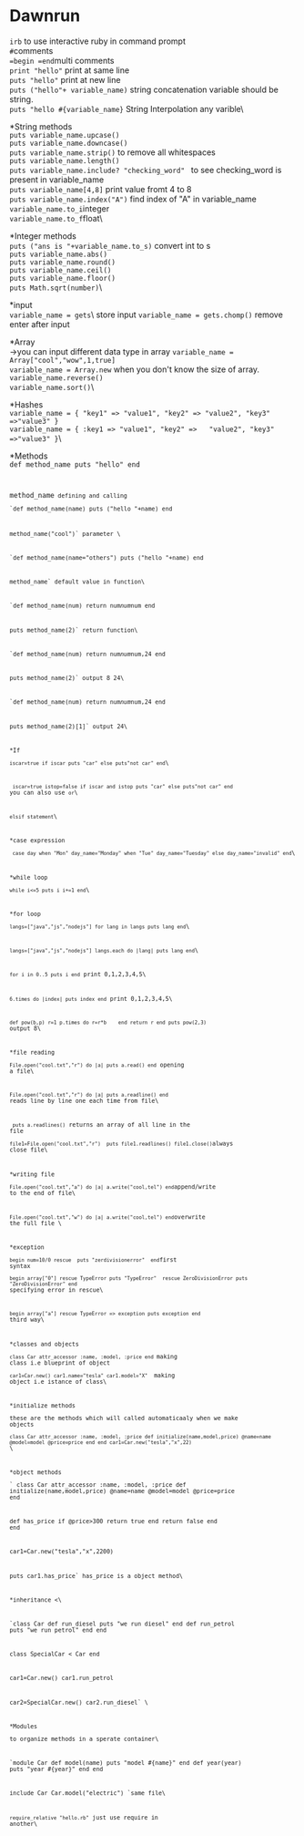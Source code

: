 # Dawnrun

`irb` to use interactive ruby in command prompt\
`#`comments\
`=begin =end`multi comments\
`print "hello"` print at same line\
`puts "hello"` print at new line\
`puts ("hello"+ variable_name)` string concatenation variable should be string.\
`puts "hello #{variable_name}` String Interpolation any varible\

\*String methods\
`puts variable_name.upcase()`\
`puts variable_name.downcase()`\
`puts variable_name.strip()` to remove all whitespaces\
`puts variable_name.length()`\
`puts variable_name.include? "checking_word" ` to see checking_word is present in variable_name\
`puts variable_name[4,8]` print value fromt 4 to 8\
`puts variable_name.index("A")` find index of "A" in variable_name\
`variable_name.to_i`integer\
`variable_name.to_f`float\

\*Integer methods\
`puts ("ans is "+variable_name.to_s)` convert int to s\
`puts variable_name.abs()`\
`puts variable_name.round()`\
`puts variable_name.ceil()`\
`puts variable_name.floor()`\
`puts Math.sqrt(number)`\

\*input\
`variable_name = gets`\ store input
`variable_name = gets.chomp()` remove enter after input

\*Array\
->you can input different data type in array
`variable_name = Array["cool","wow",1,true]`\
`variable_name = Array.new` when you don't know the size of array.\
`variable_name.reverse()`\
`variable_name.sort()`\

\*Hashes\
`variable_name = { "key1" => "value1", "key2" => "value2", "key3" =>"value3" }`\
`variable_name = {
    :key1 => "value1",
    "key2" =>   "value2",
    "key3" =>"value3"
}`\

\*Methods\
<code>def method_name
    puts "hello"
end

method_name<code> defining and calling\
`def method_name(name)
    puts ("hello "+name)
end

method_name("cool")` parameter \

`def method_name(name="others")
    puts ("hello "+name)
end

method_name` default value in function\

`def method_name(num)
   return num*num*num
end

puts method_name(2)` return function\

`def method_name(num)
   return num*num*num,24
end

puts method_name(2)` output 8 24\

`def method_name(num)
   return num*num*num,24
end

puts method_name(2)[1]` output 24\



\*If\
`iscar=true
if iscar
    puts "car"
else
    puts"not car"
end`\

`
iscar=true
istop=false
if iscar and istop
    puts "car"
else
    puts"not car"
end` you can also use `or`\

`elsif statement`\

\*case expression\
` case day
 when "Mon"
    day_name="Monday"
 when "Tue"
    day_name="Tuesday"
 else
    day_name="invalid"
 end`\

\*while loop\
`while i<=5
    puts i
    i+=1
end`\

\*for loop\
`langs=["java","js","nodejs"]
for lang in langs
    puts lang
end`\

`langs=["java","js","nodejs"]
langs.each do |lang|
    puts lang
end`\

`for i in 0..5
    puts i
end` print 0,1,2,3,4,5\

`6.times do |index|
    puts index
end` print 0,1,2,3,4,5\

`def pow(b,p)
   r=1
   p.times do
   r=r*b   
   end
return r
end
puts pow(2,3)` output 8\

\*file reading \
`File.open("cool.txt","r") do |a|
   puts a.read()
end` opening a file\

`File.open("cool.txt","r") do |a|
   puts a.readline()
end` reads  line by line one each time from file\

` puts a.readlines()` returns an array of all line in the file\
`file1=File.open("cool.txt","r") 
puts file1.readlines()
file1.close()`always close file\

\*writing file\
`File.open("cool.txt","a") do |a|
   a.write("cool,tel")
end`append/write to the end of file\

`File.open("cool.txt","w") do |a|
   a.write("cool,tel")
end`overwrite the full file \



\*exception \
`begin
   num=10/0
rescue 
   puts "zerdivisionerror" 
end`first syntax\
`begin
  array["0"]
rescue TypeError
   puts "TypeError" 
rescue ZeroDivisionError
  puts "ZeroDivisionError"
end` specifying error in rescue\

`begin
   array["a"]
rescue TypeError => exception
   puts exception
end` third way\



\*classes and objects \
`class Car
attr_accessor :name, :model, :price
end
`making class i.e blueprint of object\
`car1=Car.new()
car1.name="tesla"
car1.model="X"
` making object i.e istance of class\


\*initialize methods\
these are the methods which will called automaticaaly when we make objects\
`class Car
attr_accessor :name, :model, :price
 def initialize(name,model,price)
 @name=name
 @model=model
 @price=price
 end
end
car1=Car.new("tesla","x",22)` \

\*object methods\
`
class Car
attr_accessor :name, :model, :price
 def initialize(name,model,price)
 @name=name
 @model=model
 @price=price
 end

 def has_price
   if @price>300
      return true
   end
   return false
  end
end

car1=Car.new("tesla","x",2200)

puts car1.has_price` has_price is a object method\


\*inheritance <\

`class Car
    def run_diesel
       puts "we run diesel"
    end
    def run_petrol
    puts "we run petrol"
    end
end

class SpecialCar < Car
end

car1=Car.new()
car1.run_petrol

car2=SpecialCar.new()
car2.run_diesel` \



\*Modules\
to organize methods in a sperate container\

`module Car
   def model(name)
      puts "model #{name}"
   end
   def year(year)
      puts "year #{year}"
   end
end

include Car
Car.model("electric")
`same file\

`require_relative "hello.rb"` just use require in another\
